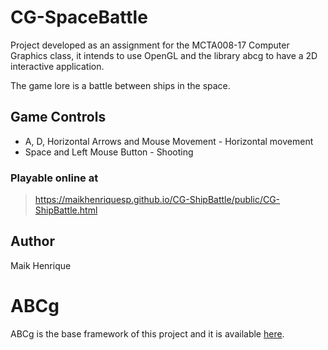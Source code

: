 # CG-SpaceBattle
Project developed as an assignment for the MCTA008-17 Computer Graphics class, it intends to use OpenGL and the library abcg to have a 2D interactive application.

<p>The game lore is a battle between ships in the space.</p>

## Game Controls
 - A, D, Horizontal Arrows and Mouse Movement - Horizontal movement
 - Space and Left Mouse Button - Shooting

### Playable online at
> https://maikhenriquesp.github.io/CG-ShipBattle/public/CG-ShipBattle.html

## Author
<p>Maik Henrique</p>


# ABCg
ABCg is the base framework of this project and it is available [here](https://github.com/hbatagelo/abcg).
